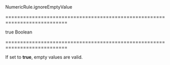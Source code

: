 <!--id-->NumericRule.ignoreEmptyValue<!--/id-->
===========================================================================
<!--default-->true<!--/default-->
<!--type-->Boolean<!--/type-->
===========================================================================

<!--shortDescription-->
If set to **true**, empty values are valid.
<!--/shortDescription-->

<!--fullDescription-->

<!--/fullDescription-->